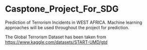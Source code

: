 # Casptone_Project_For_SDG
Prediction of Terrorism Incidents in WEST AFRICA. Machine learning approaches will be used throughout the project for prediction.

The Global Terrorism Dataset has been taken from https://www.kaggle.com/datasets/START-UMD/gtd
